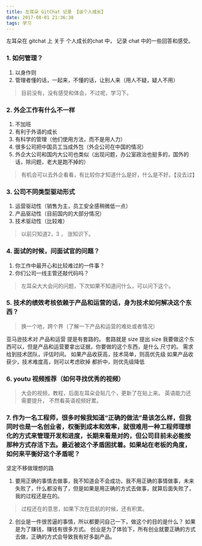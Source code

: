 ```yaml
---
title: 左耳朵 GitChat 记录 【谈个人成长】
date: 2017-08-01 21:36:38
tags: 学习
---
```


左耳朵在 gitchat 上 关于 个人成长的chat 中， 记录 chat 中的一些回答和感受。

### 1. 如何管理？ 
1. 以身作则
2. 管理者懂的话，一起来，不懂的话，让别人来（用人不疑，疑人不用）
>目前没有，没有感受和体会，不过呢，学习下。

### 2. 外企工作有什么不一样
1. 不加班
2. 有利于外语的成长
3. 有科学的管理（他们使用方法，而不是用人力）
4. 很多公司把中国员工当成外包（外企公司在中国的情况）
5. 外企大公司和国内大公司也类似（出现问题，办公室政治也挺多的，国外的话，除问题，老大是跑不掉的）
>有机会可以去外企看看，有比较你才知道什么是好，什么是不好。【没去过】

### 3. 公司不同类型驱动形式
1. 运营驱动性（销售为主，员工安全感稍微低一点）
2. 产品驱动性（目前国内的大部分情况）
3. 技术驱动性（比较难）
>以前只知道2，3 ， 涨知识下。

### 4. 面试的时候，问面试官的问题？
1. 你工作中最开心和比较难过的一件事？ 
2. 你们公司一线主管还敲代码吗？ 
>左耳朵大大会问的问题，下次如果不知道问什么，可以问下这个。


### 5. 技术的绩效考核依赖于产品和运营的话，身为技术如何解决这个东西？
>换一个地，跨个界（了解一下产品和运营的难处或者情况）

亚马逊技术对 产品和运营 提是有套路的。 套路就是 size
提出 size
我要做这个东西可以，但是产品和运营要拿出证据，你要做的这个东西，是什么 尺寸的。
需求给到技术团队，评估时间。
如果产品收获高，技术简单，则高优先级
如果产品收获少，技术难度高，则可以考虑砍掉
都折中，则优先级降低



### 6. youtu 视频推荐（如何寻找优秀的视频）
>大会的视频，教程，后面左耳朵会贴几个，更新了在贴上来。 英语能力还需要提升， 不然看英语视频好累。

### 7. 作为一名工程师，很多时候我知道“正确的做法”是该怎么样，但我同时也是一名创业者，权衡到成本和效率，就很难用一种工程师理想化的方式来管理开发和进度，长期来看是对的，但公司目前未必能按那种方式存活下去。最近被这个矛盾困扰着。如果站在老板的角度，如何来平衡好这个矛盾呢？

坚定不移做理想的路
1. 要用正确的事情去做事，我不知道会不会成功，我不用正确的事情做事，未来失败了，什么都没有了，但是如果是用正确的方式去做事，就算后面失败了，我的过程还是在的。
>过程还在的意思，如果下次在启航的时候，还有积累。

2. 创业是一件很苦逼的事情，所以都要问自己一下，做这个的目的是什么？ 如果是为了赚钱，赚钱有很多方式。 
创业是为了体验下，所有创业就要正确的方式去做，正确的方式会导致我有好多副产品。 

